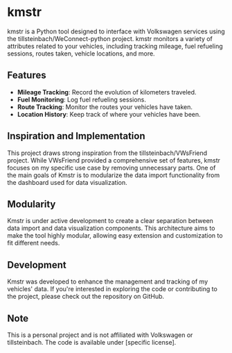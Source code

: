 # kmstr

kmstr is a Python tool designed to interface with Volkswagen services using the tillsteinbach/WeConnect-python project. kmstr monitors a variety of attributes related to your vehicles, including tracking mileage, fuel refueling sessions, routes taken, vehicle locations, and more.

## Features

- **Mileage Tracking**: Record the evolution of kilometers traveled.
- **Fuel Monitoring**: Log fuel refueling sessions.
- **Route Tracking**: Monitor the routes your vehicles have taken.
- **Location History**: Keep track of where your vehicles have been.

## Inspiration and Implementation

This project draws strong inspiration from the tillsteinbach/VWsFriend project. While VWsFriend provided a comprehensive set of features, kmstr focuses on my specific use case by removing unnecessary parts. One of the main goals of Kmstr is to modularize the data import functionality from the dashboard used for data visualization.

## Modularity

Kmstr is under active development to create a clear separation between data import and data visualization components. This architecture aims to make the tool highly modular, allowing easy extension and customization to fit different needs.

## Development

Kmstr was developed to enhance the management and tracking of my vehicles' data. If you're interested in exploring the code or contributing to the project, please check out the repository on GitHub.

## Note

This is a personal project and is not affiliated with Volkswagen or tillsteinbach. The code is available under [specific license].
